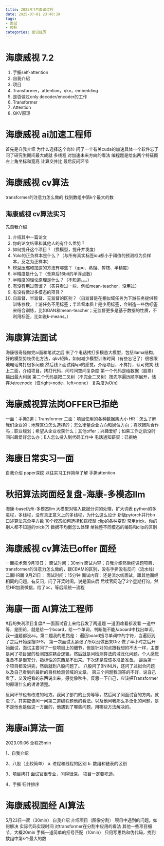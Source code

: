 ```yaml
---
title: 2025年7月面试过程
date: 2025-07-01 23:40:38
tags: 
- 面试
- 校招
categories: 面试经历
---
```

# 海康威视 7.2
1. 手撕self-attention
2. 自我介绍
3. 项目
4. Transformer，attention，qkv，embedding
5. 是否做过only decoder/encoder的工作
6. Transformer
7. Attention
8. QKV原理
# 海康威视 ai加速工程师
首先是自我介绍
为什么选择这个岗位
问了一个有关cuda的加速具体一个软件忘了
问了研究生期间最大成就
多线程
对加速未来方向的看法
编程题是给出两个特征图左上角坐标和宽高 计算交并比
最后反问环节
# 海康威视 cv算法
transformer的注意力怎么做的
找到数组中第k个最大的数

## 海康威视 cv算法实习
先自我介绍
1. 介绍其中一篇论文
2. 你的论文结果和其他人的有什么优势？ 
3. 如何提升这个项目？（换模型，提升并发度）
4. Yolo的正负样本是什么？（与所有真实标签iou都小于阈值的预测框为负样本，反之为正样本）
5. 模型压缩和加速的方法有哪些？（gpu、蒸馏、剪枝、半精度）
6. 半精度是什么？（舍弃后16bit的半浮点数）
7. 半精度的理论原理是什么？（不知道。。。）
8. 有没有用过蒸馏？（答只看过一些，例如mean-teacher，没用过）
9. 有没有做过多模态的项目？
10. 自监督、半监督、无监督的区别？（自监督是在相似域任务为下游任务提供预训练参数，上游任务不用标签；半监督本质上是少用标签，会制造一些伪标签来结合训练，比如GAN和mean-teacher；无监督更多是基于数据的性质，不利用标签，比如说k-means。）

# 海康算法面试
海康很奇怪做完ai面和笔试之后
来了个电话拷打多模态大模型，包括llama结构，好的模型剪枝优化方法，qkv矩阵，如何减少模型训练时间（有些忘记了）很极限地电话拷打很多问题
然后线下面试纯kpi的感觉，介绍项目，不拷打，认可微笑
线上二面，介绍项目，拷打代码，问时间空间复杂度
第一个代码是给数据（股票）输出最大利润
第二个代码是把二叉树（不完全二叉树）按先序遍历顺序展开，储存为treenode（仅right=node，left=none）
复杂度为O(n)
# 海康威视算法岗OFFER已拒绝
一面：手撕2道；Transformer
二面：项目使用的各种数据集大小
HR：怎么了解我们企业的；地理区位怎么选择的；怎么衡量企业方向和岗位方向；喜欢团队合作吗；职业规划；希望从企业收获什么；其他offer；兴趣爱好；如果工作之后没时间兴趣爱好怎么办；E人怎么投入到代码工作中
电话通知薪资：已拒绝

# 海康日常实习一面
自我介绍
paper深挖
以往实习工作简单了解
手撕attention
# 秋招算法岗面经复盘-海康-多模态llm
海康-base杭州-多模态llm
大模型对输入数据分词的处理，扩大词表
python的多进程，多线程，没有真正意义上的多线程，为什么这么设计
新版pytorch并行bn
口述算法完全平方数
10个模态如何选择和搭模型
clip的各种变形
常用trick，你的别人都不知道的trick(?)
数据不均衡怎么处理
单独整不同模态的编码和clip的区别

# 海康威视 cv算法已offer 面经
一面技术面 9月19日：
面试时间：30min
面试内容：自我介绍然后挖课题项目，transformer的注意力怎么做的，跟CBAM的区别，没有手撕没有反问（流水线）
二面HR面 9月21日：
面试时间：15分钟
面试内容：还是流水线面试，跟其他面经相同的问题，有反问，问了开奖时间，说是国庆后
后续官网泡了2个星期打钩，然后HR加我微信，给了oc，等后续统一流程
# 海康一面 AI算法工程师
#我的失利项目复盘#
一面面试官上来给我发了两道题
一道困难看都没看
一道中等，是图论，就是给一个board，给一个单词，判断能不能从board中找出单词。
我一道题都没ac。第二题我的思路是： 遍历board搜寻单词中的字符，当遍历到了之后开始深搜DFS。
第一次面试太紧张了所以没做出来Orz
做了半小时之后开始面试，面试主要问了一些项目上的细节，但是针对的点跟我想的不太一样，主要是问了项目里的检测跟踪耦合逻辑。然后就是问检测算法的域泛化问题。个人感觉准备不是很充分，指标性的东西拿不出来。下次还是应该多准备准备。
最后第一个项目都没讲完，然后就到八股问题了。
八股问了BNINLN，还问了过拟合问题 以及自己看到的最新的目标检测领域的文章。
第三个问题我回答的不好，说自己看了，又没吧看的东西说出来，感觉像吹牛。反思一下自己，应该把Transformer的原理什么的讲讲清楚。

反问环节也有改进的地方。我问了部门的业务等等，然后问了问面试官的方向。就没了。其实应该问一问第二道编程题他的看法。以及他问我那么多泛化的问题，是不是他也是做这一方面的，他遇到了哪些问题，用哪些方法解决的。

# 海康ai算法一面
2023.09.06 全程25min

1、自我介绍

2、八股（比较简单）
a. 进程和线程的区别
b. 数组和链表的区别 

3、项目拷打
面试官很专业，问得很深。
项目一定要吃透。

4、手撕
归并排序
# 海康威视面经  AI算法
5月23日一面（30min）
自我介绍
介绍项目（图像分割）
项目中遇到的问题，如何解决
实际代码实现时间
对transformer在分割中应用的看法
其他一些项目细节，大概20min
手撕一道简单的括号匹配（10min）
只用写思路和伪代码，找到数组中第k个最大的数